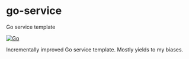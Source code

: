 # go-service
Go service template

[![Go](https://github.com/thealamu/go-service/actions/workflows/go.yml/badge.svg?branch=main)](https://github.com/thealamu/go-service/actions/workflows/go.yml)

Incrementally improved Go service template. Mostly yields to my biases.